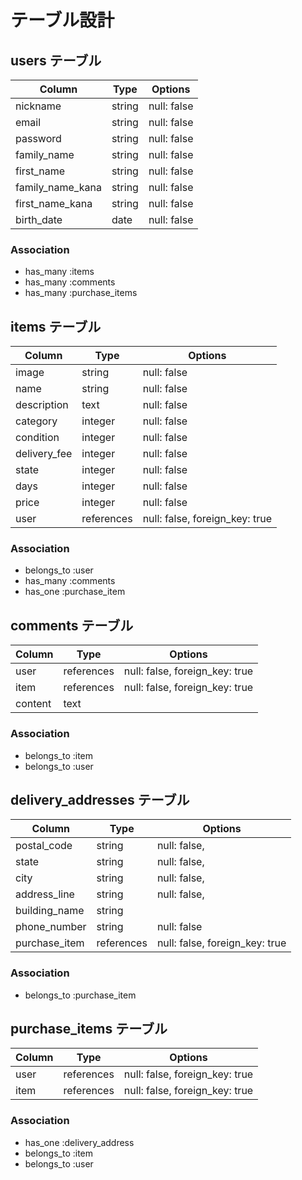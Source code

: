 # テーブル設計

## users テーブル

| Column            | Type   | Options                        |
| ------------------| ------ | ------------------------------ |
| nickname          | string | null: false                    |
| email             | string | null: false                    |
| password          | string | null: false                    |
| family_name       | string | null: false                    |
| first_name        | string | null: false                    |
| family_name_kana  | string | null: false                    |
| first_name_kana   | string | null: false                    |
| birth_date        | date   | null: false                    |

### Association

- has_many :items
- has_many :comments
- has_many :purchase_items


## items テーブル

| Column       | Type       | Options                        |
| ------------ | ---------- | ------------------------------ |
| image        | string     | null: false                    |
| name         | string     | null: false                    |
| description  | text       | null: false                    |
| category     | integer    | null: false                    |
| condition    | integer    | null: false                    |
| delivery_fee | integer    | null: false                    |
| state        | integer    | null: false                    |
| days         | integer    | null: false                    |
| price        | integer    | null: false                    |
| user         | references | null: false, foreign_key: true |

### Association

- belongs_to :user
- has_many :comments
- has_one :purchase_item

## comments テーブル

| Column   | Type       | Options                        |
| -------- | ---------- | ------------------------------ |
| user     | references | null: false, foreign_key: true |
| item     | references | null: false, foreign_key: true |
| content  | text       |                                |

### Association

- belongs_to :item
- belongs_to :user

## delivery_addresses テーブル

| Column        | Type       | Options                        |
| ------------- | ---------- | ------------------------------ |
| postal_code   | string     | null: false,                   |
| state         | string     | null: false,                   |
| city          | string     | null: false,                   |
| address_line  | string     | null: false,                   |
| building_name | string     |                                |
| phone_number  | string     | null: false                    |
| purchase_item | references | null: false, foreign_key: true |


### Association

- belongs_to :purchase_item


## purchase_items テーブル

| Column           | Type       | Options                        |
| ---------------- | ---------- | ------------------------------ |
| user             | references | null: false, foreign_key: true |
| item             | references | null: false, foreign_key: true |

### Association

- has_one :delivery_address
- belongs_to :item
- belongs_to :user
